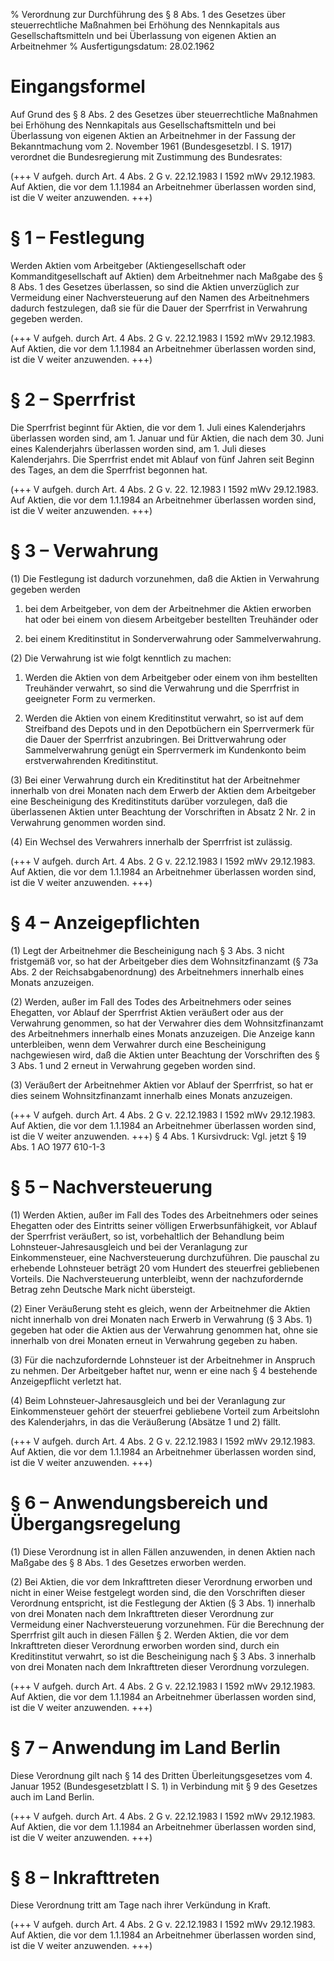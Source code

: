 % Verordnung zur Durchführung des § 8 Abs. 1 des Gesetzes über steuerrechtliche Maßnahmen bei Erhöhung des Nennkapitals aus Gesellschaftsmitteln und bei Überlassung von eigenen Aktien an Arbeitnehmer
% Ausfertigungsdatum: 28.02.1962
 
# Eingangsformel

Auf Grund des § 8 Abs. 2 des Gesetzes über steuerrechtliche Maßnahmen bei Erhöhung des Nennkapitals aus Gesellschaftsmitteln und bei Überlassung von eigenen Aktien an Arbeitnehmer in der Fassung der Bekanntmachung vom 2. November 1961 (Bundesgesetzbl. I S. 1917) verordnet die Bundesregierung mit Zustimmung des Bundesrates:

(+++ V aufgeh. durch Art. 4 Abs. 2 G v. 22.12.1983 I 1592 mWv 29.12.1983. Auf Aktien, die vor dem 1.1.1984 an Arbeitnehmer überlassen worden sind, ist die V weiter anzuwenden. +++)

# § 1 – Festlegung

Werden Aktien vom Arbeitgeber (Aktiengesellschaft oder Kommanditgesellschaft auf Aktien) dem Arbeitnehmer nach Maßgabe des § 8 Abs. 1 des Gesetzes überlassen, so sind die Aktien unverzüglich zur Vermeidung einer Nachversteuerung auf den Namen des Arbeitnehmers dadurch festzulegen, daß sie für die Dauer der Sperrfrist in Verwahrung gegeben werden.

(+++ V aufgeh. durch Art. 4 Abs. 2 G v. 22.12.1983 I 1592 mWv 29.12.1983. Auf Aktien, die vor dem 1.1.1984 an Arbeitnehmer überlassen worden sind, ist die V weiter anzuwenden. +++)

# § 2 – Sperrfrist

Die Sperrfrist beginnt für Aktien, die vor dem 1. Juli eines Kalenderjahrs überlassen worden sind, am 1. Januar und für Aktien, die nach dem 30. Juni eines Kalenderjahrs überlassen worden sind, am 1. Juli dieses Kalenderjahrs. Die Sperrfrist endet mit Ablauf von fünf Jahren seit Beginn des Tages, an dem die Sperrfrist begonnen hat.

(+++ V aufgeh. durch Art. 4 Abs. 2 G v. 22. 12.1983 I 1592 mWv 29.12.1983. Auf Aktien, die vor dem 1.1.1984 an Arbeitnehmer überlassen worden sind, ist die V weiter anzuwenden. +++)

# § 3 – Verwahrung

(1) Die Festlegung ist dadurch vorzunehmen, daß die Aktien in Verwahrung gegeben werden

1. bei dem Arbeitgeber, von dem der Arbeitnehmer die Aktien erworben hat oder bei einem von diesem Arbeitgeber bestellten Treuhänder oder

2. bei einem Kreditinstitut in Sonderverwahrung oder Sammelverwahrung.

(2) Die Verwahrung ist wie folgt kenntlich zu machen:

1. Werden die Aktien von dem Arbeitgeber oder einem von ihm bestellten Treuhänder verwahrt, so sind die Verwahrung und die Sperrfrist in geeigneter Form zu vermerken.

2. Werden die Aktien von einem Kreditinstitut verwahrt, so ist auf dem Streifband des Depots und in den Depotbüchern ein Sperrvermerk für die Dauer der Sperrfrist anzubringen. Bei Drittverwahrung oder Sammelverwahrung genügt ein Sperrvermerk im Kundenkonto beim erstverwahrenden Kreditinstitut.

(3) Bei einer Verwahrung durch ein Kreditinstitut hat der Arbeitnehmer innerhalb von drei Monaten nach dem Erwerb der Aktien dem Arbeitgeber eine Bescheinigung des Kreditinstituts darüber vorzulegen, daß die überlassenen Aktien unter Beachtung der Vorschriften in Absatz 2 Nr. 2 in Verwahrung genommen worden sind.

(4) Ein Wechsel des Verwahrers innerhalb der Sperrfrist ist zulässig.

(+++ V aufgeh. durch Art. 4 Abs. 2 G v. 22.12.1983 I 1592 mWv 29.12.1983. Auf Aktien, die vor dem 1.1.1984 an Arbeitnehmer überlassen worden sind, ist die V weiter anzuwenden. +++)

# § 4 – Anzeigepflichten

(1) Legt der Arbeitnehmer die Bescheinigung nach § 3 Abs. 3 nicht fristgemäß vor, so hat der Arbeitgeber dies dem Wohnsitzfinanzamt (§ 73a Abs. 2 der Reichsabgabenordnung) des Arbeitnehmers innerhalb eines Monats anzuzeigen.

(2) Werden, außer im Fall des Todes des Arbeitnehmers oder seines Ehegatten, vor Ablauf der Sperrfrist Aktien veräußert oder aus der Verwahrung genommen, so hat der Verwahrer dies dem Wohnsitzfinanzamt des Arbeitnehmers innerhalb eines Monats anzuzeigen. Die Anzeige kann unterbleiben, wenn dem Verwahrer durch eine Bescheinigung nachgewiesen wird, daß die Aktien unter Beachtung der Vorschriften des § 3 Abs. 1 und 2 erneut in Verwahrung gegeben worden sind.

(3) Veräußert der Arbeitnehmer Aktien vor Ablauf der Sperrfrist, so hat er dies seinem Wohnsitzfinanzamt innerhalb eines Monats anzuzeigen.

(+++ V aufgeh. durch Art. 4 Abs. 2 G v. 22.12.1983 I 1592 mWv 29.12.1983. Auf Aktien, die vor dem 1.1.1984 an Arbeitnehmer überlassen worden sind, ist die V weiter anzuwenden. +++) § 4 Abs. 1 Kursivdruck: Vgl. jetzt § 19 Abs. 1 AO 1977 610-1-3

# § 5 – Nachversteuerung

(1) Werden Aktien, außer im Fall des Todes des Arbeitnehmers oder seines Ehegatten oder des Eintritts seiner völligen Erwerbsunfähigkeit, vor Ablauf der Sperrfrist veräußert, so ist, vorbehaltlich der Behandlung beim Lohnsteuer-Jahresausgleich und bei der Veranlagung zur Einkommensteuer, eine Nachversteuerung durchzuführen. Die pauschal zu erhebende Lohnsteuer beträgt 20 vom Hundert des steuerfrei gebliebenen Vorteils. Die Nachversteuerung unterbleibt, wenn der nachzufordernde Betrag zehn Deutsche Mark nicht übersteigt.

(2) Einer Veräußerung steht es gleich, wenn der Arbeitnehmer die Aktien nicht innerhalb von drei Monaten nach Erwerb in Verwahrung (§ 3 Abs. 1) gegeben hat oder die Aktien aus der Verwahrung genommen hat, ohne sie innerhalb von drei Monaten erneut in Verwahrung gegeben zu haben.

(3) Für die nachzufordernde Lohnsteuer ist der Arbeitnehmer in Anspruch zu nehmen. Der Arbeitgeber haftet nur, wenn er eine nach § 4 bestehende Anzeigepflicht verletzt hat.

(4) Beim Lohnsteuer-Jahresausgleich und bei der Veranlagung zur Einkommensteuer gehört der steuerfrei gebliebene Vorteil zum Arbeitslohn des Kalenderjahrs, in das die Veräußerung (Absätze 1 und 2) fällt.

(+++ V aufgeh. durch Art. 4 Abs. 2 G v. 22.12.1983 I 1592 mWv 29.12.1983. Auf Aktien, die vor dem 1.1.1984 an Arbeitnehmer überlassen worden sind, ist die V weiter anzuwenden. +++)

# § 6 – Anwendungsbereich und Übergangsregelung

(1) Diese Verordnung ist in allen Fällen anzuwenden, in denen Aktien nach Maßgabe des § 8 Abs. 1 des Gesetzes erworben werden.

(2) Bei Aktien, die vor dem Inkrafttreten dieser Verordnung erworben und nicht in einer Weise festgelegt worden sind, die den Vorschriften dieser Verordnung entspricht, ist die Festlegung der Aktien (§ 3 Abs. 1) innerhalb von drei Monaten nach dem Inkrafttreten dieser Verordnung zur Vermeidung einer Nachversteuerung vorzunehmen. Für die Berechnung der Sperrfrist gilt auch in diesen Fällen § 2. Werden Aktien, die vor dem Inkrafttreten dieser Verordnung erworben worden sind, durch ein Kreditinstitut verwahrt, so ist die Bescheinigung nach § 3 Abs. 3 innerhalb von drei Monaten nach dem Inkrafttreten dieser Verordnung vorzulegen.

(+++ V aufgeh. durch Art. 4 Abs. 2 G v. 22.12.1983 I 1592 mWv 29.12.1983. Auf Aktien, die vor dem 1.1.1984 an Arbeitnehmer überlassen worden sind, ist die V weiter anzuwenden. +++)

# § 7 – Anwendung im Land Berlin

Diese Verordnung gilt nach § 14 des Dritten Überleitungsgesetzes vom 4. Januar 1952 (Bundesgesetzblatt I S. 1) in Verbindung mit § 9 des Gesetzes auch im Land Berlin.

(+++ V aufgeh. durch Art. 4 Abs. 2 G v. 22.12.1983 I 1592 mWv 29.12.1983. Auf Aktien, die vor dem 1.1.1984 an Arbeitnehmer überlassen worden sind, ist die V weiter anzuwenden. +++)

# § 8 – Inkrafttreten

Diese Verordnung tritt am Tage nach ihrer Verkündung in Kraft.

(+++ V aufgeh. durch Art. 4 Abs. 2 G v. 22.12.1983 I 1592 mWv 29.12.1983. Auf Aktien, die vor dem 1.1.1984 an Arbeitnehmer überlassen worden sind, ist die V weiter anzuwenden. +++)

